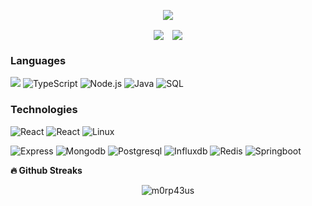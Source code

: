 <p align='center'>
    <img src="https://media0.giphy.com/media/qgQUggAC3Pfv687qPC/giphy.gif">
</p>

<div align="center">
  <img align="center" src="https://github-readme-stats.vercel.app/api?username=Gilgammesh&count_private=true&show_icons=true" />
  <img align="center" style="margin-left: 10px;" src="https://github-readme-stats.vercel.app/api/top-langs/?username=Gilgammesh&count_private=true" />
</div>


### Languages

![](https://img.shields.io/badge/-JavaScript-000?&logo=JavaScript)
![TypeScript](https://img.shields.io/badge/-TypeScript-000?&logo=TypeScript)
![Node.js](https://img.shields.io/badge/-Node.js-000?&logo=node.js)
![Java](https://img.shields.io/badge/-Java-000?&logo=Java)
![SQL](https://img.shields.io/badge/-SQL-000?&logo=MySQL)


### Technologies

![React](https://img.shields.io/badge/-React-000?&logo=React)
![React](https://img.shields.io/badge/-React-000?&logo=React)
![Linux](https://img.shields.io/badge/-Linux-000?&logo=Linux)


![Express](https://img.shields.io/badge/-Express-000?&logo=express)
![Mongodb](https://img.shields.io/badge/-Mongodb-000?&logo=Mongodb)
![Postgresql](https://img.shields.io/badge/-Postgresql-000?&logo=Postgresql)
![Influxdb](https://img.shields.io/badge/-Influxdb-000?&logo=Influxdb)
![Redis](https://img.shields.io/badge/-Redis-000?&logo=Redis)
![Springboot](https://img.shields.io/badge/-Springboot-000?&logo=Springboot)



<b>🔥 Github Streaks</b>
<p align="center"><img src="https://github-readme-streak-stats.herokuapp.com/?user=Gilgammesh&theme=black-ice&hide_border=true&stroke=0000&background=0D1117&ring=e05397&fire=e05397&currStreakLabel=e05397&bg_color=30,e96443,904e95&title_color=fff&text_color=fff" alt="m0rp43us" /></p>
